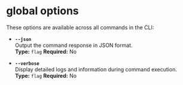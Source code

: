 # global options

These options are available across all commands in the CLI:

- **`--json`**  
  Output the command response in JSON format.  
  **Type:** `flag` **Required:** No

- **`--verbose`**  
  Display detailed logs and information during command execution.  
  **Type:** `flag` **Required:** No
  